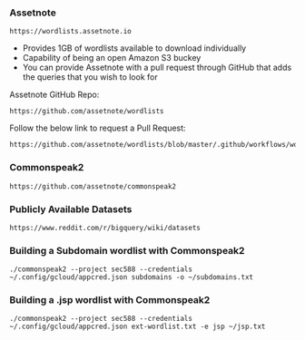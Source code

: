 ### Assetnote

```
https://wordlists.assetnote.io
```

* Provides 1GB of wordlists available to download individually
* Capability of being an open Amazon S3 buckey
* You can provide Assetnote with a pull request through GitHub that adds the queries that you wish to look for

Assetnote GitHub Repo:
```
https://github.com/assetnote/wordlists
```

Follow the below link to request a Pull Request:
```
https://github.com/assetnote/wordlists/blob/master/.github/workflows/wordlists.yml
```

### Commonspeak2
```
https://github.com/assetnote/commonspeak2
```

### Publicly Available Datasets
```
https://www.reddit.com/r/bigquery/wiki/datasets
```

### Building a Subdomain wordlist with Commonspeak2
```
./commonspeak2 --project sec588 --credentials ~/.config/gcloud/appcred.json subdomains -o ~/subdomains.txt
```

### Building a .jsp wordlist with Commonspeak2
```
./commonspeak2 --project sec588 --credentials ~/.config/gcloud/appcred.json ext-wordlist.txt -e jsp ~/jsp.txt
```



